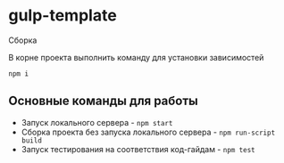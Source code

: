# gulp-template
Сборка

В корне проекта выполнить команду для установки зависимостей
```
npm i

```
## Основные команды для работы
* Запуск локального сервера - `npm start`
* Сборка проекта без запуска локального сервера - `npm run-script build`
* Запуск тестирования на соответствия код-гайдам - `npm test`
